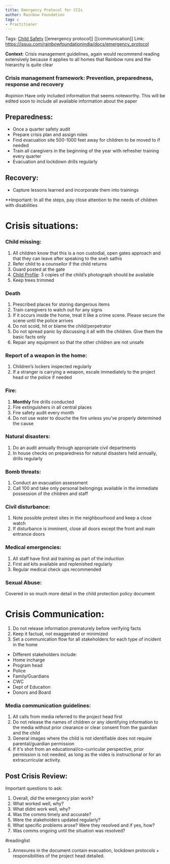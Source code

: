 ```yaml
---
title: Emergency Protocol for CCIs
author: Rainbow Foundation
tags :
- Practitioner
---
```

Tags: [Child Safety](Child%20Safety) [[emergency protocol]] [[communication]]
Link: https://issuu.com/rainbowfoundationindia/docs/emergency_protocol

**Context**: Crisis management guidelines, again would recommend reading extensively because it applies to all homes that Rainbow runs and the hierarchy is quite clear

### Crisis management framework: Prevention, preparedness, response and recovery 
#opinion Have only included information that seems noteworthy. This will be edited soon to include all available information about the paper

## Preparedness: 
- Once a quarter safety audit 
- Prepare crisis plan and assign roles 
- Find evacuation site 500-1000 feet away for children to be moved to if needed 
- Train all caregivers in the beginning of the year with refresher training every quarter 
- Evacuation and lockdown drills regularly 

## Recovery: 
- Capture lessons learned and incorporate them into trainings 

**Important: In all the steps, pay close attention to the needs of children with disabilities

# Crisis situations: 
### Child missing: 
1. All children know that this is a non custodial, open gates approach and that they can leave after speaking to the sneh sathis 
2. Refer child to a counsellor if the child returns 
3. Guard posted at the gate
4. [Child Profile](Volume%201/Roll%20Ups/Child%20Development/Child%20Profile.md): 3 copies of the child’s photograph should be available
5. Keep trees trimmed 

### Death 
1. Prescribed places for storing dangerous items 
2. Train caregivers to watch out for any signs 
3. If it occurs inside the home, treat it like a crime scene. Please secure the scene until the police arrives 
4. Do not scold, hit or blame the child/perpetrator 
5. Do not spread panic by discussing it all with the children. Give them the basic facts only 
6. Repair any equipment so that the other children are not unsafe 

### Report of a weapon in the home: 
1. Children’s lockers inspected regularly 
2. If a  stranger is carrying a weapon, escale immediately to the project head or the police if needed 

### Fire:
1. **Monthly** fire drills conducted
2. Fire extinguishers in all central places 
3. Fire safety audit every month 
4. Do not use water to douche the fire unless you’ve properly determined the cause 

### Natural disasters: 
1. Do an audit annually through appropriate civil departments 
2. In house checks on preparedness for natural disasters held annually, drills regularly 

### Bomb threats: 
1. Conduct an evacuation assessment 
2. Call 100 and take only personal belongings available in the immediate possession of the children and staff 

### Civil disturbance: 
1. Note possible protest sites in the neighbourhood and keep a close watch
2. If disturbance is imminent, close all doors except the front and main entrance doors 

### Medical emergencies: 
1. All staff have first aid training as part of the induction 
2. First aid kits available and replenished regularly 
3. Regular medical check ups recommended 

### Sexual Abuse: 
Covered in so much more detail in the child protection policy document 

# Crisis Communication:
1. Do not release information prematurely before verifying facts 
2. Keep it factual, not exaggerated or minimized 
3. Set a communication flow for all stakeholders for each type of incident in the home 
- Different stakeholders include: 
- Home incharge 
- Program head 
- Police 
- Family/Guardians 
- CWC
- Dept of Education 
- Donors and Board 

### Media communication guidelines: 
1. All calls from media referred to the project head first 
2. Do not release the names of children or any identifying information to the media without prior clearance or clear consent from the guardian and the child 
3. General images where the child is not identifiable does not require parental/guardian permission
4. If it's shot from an educational/co-curricular perspective, prior permission is not needed, as long as the video is instructional or for an extracurricular activity. 

## Post Crisis Review: 
Important questions to ask: 
1. Overall, did the emergency plan work? 
2. What worked well, why? 
3. What didnt work well, why?
4. Was the comms timely and accurate? 
5. Were the stakeholders updated regularly? 
6. What specific problems arose? Were they resolved and if yes, how? 
7. Was comms ongoing until the situation was resolved? 


#readinglist 
1. Annexures in the document contain evacuation, lockdown protocols + responsibilities of the project head detailed. 




